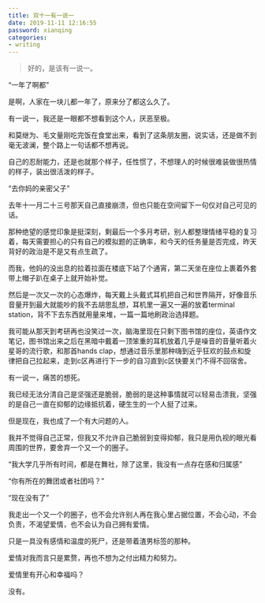 ```yaml
---
title: 双十一有一说一
date: 2019-11-11 12:16:55
password: xianqing
categories: 
- writing
---
```

<blockquote class="blockquote-center">好的，是该有一说一。</blockquote>
<!--more-->
“一年了啊都”

是啊，人家在一块儿都一年了，原来分了都这么久了。

有一说一，我还是一眼都不想看到这个人，厌恶至极。

和莫继为、毛文量刚吃完饭在食堂出来，看到了这条朋友圈，说实话，还是做不到毫无波澜，整个路上一句话都不想再说。

自己的忍耐能力，还是也就那个样子，任性惯了，不想理人的时候很难装做很热情的样子，装出很活泼的样子。

“去你妈的亲密父子”

去年十一月二十三号那天自己直接崩溃，但也只能在空间留下一句仅对自己可见的话。

那种绝望的感觉印象是挺深刻，剩最后一个多月考研，别人都整理情绪平稳的复习着，每天需要担心的只有自己的模拟题的正确率，和今天的任务量是否完成，昨天背好的政治是不是又有点生疏了。

而我，他妈的没出息的拉着拉面在楼底下站了个通宵，第二天坐在座位上裹着外套带上帽子趴在桌子上就开始补觉。

然后是一次又一次的心态爆炸，每天戴上头戴式耳机把自己和世界隔开，好像音乐音量开到最大就能吵的我不去胡思乱想，耳机里一遍又一遍的放着terminal station，背不下去东西就用量来堆，一篇一篇地刷政治选择题。

我可能从那天到考研再也没笑过一次，脑海里现在只剩下图书馆的座位，英语作文笔记，图书馆出来之后在黑暗中戴着一顶笨重的耳机放着几乎是噪音的音量听着火星哥的流行歌，和那首hands clap，想通过音乐里那种嗨到近乎狂欢的鼓点和旋律把自己拉起来，走到c区再进行下一步的自习直到c区快要关门不得不回宿舍。

有一说一，痛苦的想死。

我已经无法分清自己是坚强还是脆弱，脆弱的是这种事情就可以轻易击溃我，坚强的是自己一直在抑郁的边缘抵抗着，硬生生的一个人挺了过来。

但是现在，我也成了一个有大问题的人。

我并不觉得自己正常，但我又不允许自己脆弱到变得抑郁，我只是用仇视的眼光看周围的世界，要舍弃一个又一个的圈子。


“我大学几乎所有时间，都是在舞社，除了这里，我没有一点存在感和归属感”


“你有所在的舞团或者社团吗？”

“现在没有了”

我走出一个又一个的圈子，也不会允许别人再在我心里占据位置，不会心动，不会负责，不渴望爱情，也不会认为自己拥有爱情。

只是一具没有感情和温度的死尸，还是带着渣男标签的那种。

爱情对我而言只是累赘，再也不想为之付出精力和努力。

爱情里有开心和幸福吗？

没有。
